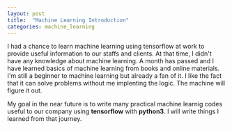 ```yaml
---
layout: post
title:  "Machine Learning Introduction"
categories: machine_learning
---
```


I had a chance to learn machine learning using tensorflow at work to provide useful information to our staffs and clients. At that time, I didn't have any knowledge about machine learning. A month has passed and I have learned basics of machine learning from books and online materials. I'm still a beginner to machine learning but already a fan of it. I like the fact that it can solve problems without me implenting the logic. The machine will figure it out.

My goal in the near future is to write many practical machine learnig codes useful to our company using **tensorflow** with **python3**. I will write things I learned from that journey.
